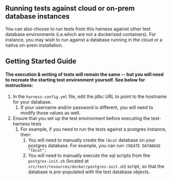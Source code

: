 ## Running tests against cloud or on-prem database instances

You can also choose to run tests from this harness against other test database environments (i.e.which are not a dockerized containers). 
For instance, you may wish to run against a database running in the cloud or a native on-prem installation.

## Getting Started Guide
#### The execution & writing of tests will remain the same -- but you will need to recreate the starting test environment yourself. See below for instructions:
1. In the `harness-config.yml` file, edit the jdbc URL to point to the hostname for your database.
    1. If your username and/or password is different, you will need to modify those values as well.
1. Ensure that you set up the test environment before executing the test-harness tests
    1. For example, if you need to run the tests against a postgres instance, then:
        1. You will need to manually create the `lbcat` database on your postgres database. 
        For example, you can run: `CREATE DATABASE "lbcat";`
        1. You will need to manually execute the sql scripts from the `postgres-init.sh` (located at `src/test/resources/docker/postgres-init.sh`)
        script, so that the database is pre-populated with the test database objects.
